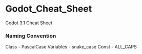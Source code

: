 # Godot_Cheat_Sheet
Godot 3.1 Cheat Sheet

### Naming Convention
Class - PascalCase
Variables - snake_case
Const - ALL_CAPS

